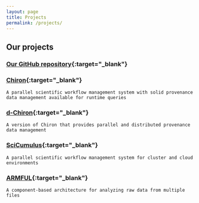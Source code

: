 ```yaml
---
layout: page
title: Projects
permalink: /projects/
---
```


## Our projects

### [Our GitHub repository](http://github.com/hpcdb){:target="_blank"}

### [Chiron](http://chironengine.sourceforge.net/){:target="_blank"}
    A parallel scientific workflow management system with solid provenance data management available for runtime queries

### [d-Chiron](http://github.com/hpcdb/d-Chiron){:target="_blank"}
    A version of Chiron that provides parallel and distributed provenance data management

### [SciCumulus](https://scicumulusc2.wordpress.com/){:target="_blank"}
    A parallel scientific workflow management system for cluster and cloud environments

### [ARMFUL](https://hpcdb.github.io/armful){:target="_blank"}
    A component-based architecture for analyzing raw data from multiple files
